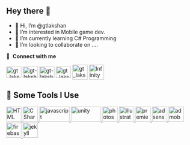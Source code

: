 ## Hey there 👋

- 👋 Hi, I’m @gtlakshan
- 👀 I’m interested in Mobile game dev.
- 🌱 I’m currently learning C# Programming
- 💞️ I’m looking to collaborate on ....

🔗 &nbsp;**Connect with me**
<p align="left">

<a href="https://twitter.com/gt_lakshan" target="blank"><img align="center" src="https://raw.githubusercontent.com/rahuldkjain/github-profile-readme-generator/master/src/images/icons/Social/twitter.svg" alt="gt_lakshan" height="30" width="40" /></a> 
<a href="https://linkedin.com/in/gt-lakshan" target="blank"><img align="center" src="https://raw.githubusercontent.com/rahuldkjain/github-profile-readme-generator/master/src/images/icons/Social/linked-in-alt.svg" alt="gt-lakshan" height="30" width="40" /></a>
<a href="https://stackoverflow.com/users/17518396/gt-lakshan" target="blank"><img align="center" src="https://raw.githubusercontent.com/rahuldkjain/github-profile-readme-generator/master/src/images/icons/Social/stack-overflow.svg" alt="gt-lakshan" height="30" width="40" /></a>
<a href="https://instagram.com/gt_lakshan_" target="blank"><img align="center" src="https://raw.githubusercontent.com/rahuldkjain/github-profile-readme-generator/master/src/images/icons/Social/instagram.svg" alt="gt_lakshan_" height="30" width="40" /></a>
<a href="https://www.youtube.com/channel/UCYkEDRR_8txAIOWtL05W5OA" target="blank"><img align="center" src="https://www.vectorlogo.zone/logos/youtube/youtube-icon.svg" alt="gt_lakshan_" height="40" width="40" /></a>
<a href="https://play.google.com/store/apps/developer?id=Infinity+Stock" target="blank"><img align="center" src="https://www.vectorlogo.zone/logos/google_play/google_play-tile.svg" alt="InfinityStock" height="40" width="40" /></a>

 
<h2 align="left">🚀 Some Tools I Use</h2>

  <!--<summary><b>🛠️&nbsp;&nbsp;Languages&nbsp;and&nbsp;Tools</b></summary> -->
 
  <p align="left"> 
 
<a href="https://www.w3.org/html/" target="_blank"> <img src="https://www.vectorlogo.zone/logos/w3_html5/w3_html5-icon.svg" alt="HTML" width="40" height="40"/> 
<a href="https://www.cprogramming.com/" target="_blank"> <img src="https://www.svgrepo.com/show/353622/c-sharp.svg" alt="C Sharp" width="40" height="40"/> </a> 
<a href="https://developer.mozilla.org/en-US/docs/Web/JavaScript" target="_blank"> <img src="https://www.vectorlogo.zone/logos/java/java-horizontal.svg" alt="javascript" width="80" height="40"/> 
<a href="https://unity.com/" target="_blank"> <img src="https://www.vectorlogo.zone/logos/unity3d/unity3d-ar21.svg" alt="unity" width="80" height="40"/> 
<a href="https://www.adobe.com/products/photoshop.html" target="_blank"> <img src="https://www.svgrepo.com/show/167746/photoshop.svg" alt="photoshop" width="40" height="40"/> 
<a href="https://www.adobe.com/products/illustrator.html" target="_blank"> <img src="https://www.svgrepo.com/show/12710/illustrator.svg" alt="illustrator" width="40" height="40"/> 
<a href="https://www.adobe.com/products/premiere.html" target="_blank"> <img src="https://www.svgrepo.com/show/29749/premiere.svg" alt="premiere pro" width="40" height="40"/> 
<a href="https://www.google.com/adsense/start/" target="_blank"> <img src="https://www.vectorlogo.zone/logos/google_adsense/google_adsense-icon.svg" alt="adsense" width="40" height="40"/> </a> 
<a href="https://admob.google.com/" target="_blank"> <img src="https://www.vectorlogo.zone/logos/google_admob/google_admob-icon.svg" alt="admob" width="40" height="40"/>  </a> 
<a href="https://firebase.google.com/" target="_blank"> <img src="https://www.vectorlogo.zone/logos/firebase/firebase-icon.svg" alt="firebase" width="40" height="40"/> </a> <a href="https://jekyllrb.com/" target="_blank"> <img src="https://www.vectorlogo.zone/logos/jekyllrb/jekyllrb-icon.svg" alt="jekyll" width="40" height="40"/> </a>  </p>



<!---
gtlakshan/gtlakshan is a ✨ special ✨ repository because its `README.md` (this file) appears on your GitHub profile.
You can click the Preview link to take a look at your changes.
--->
